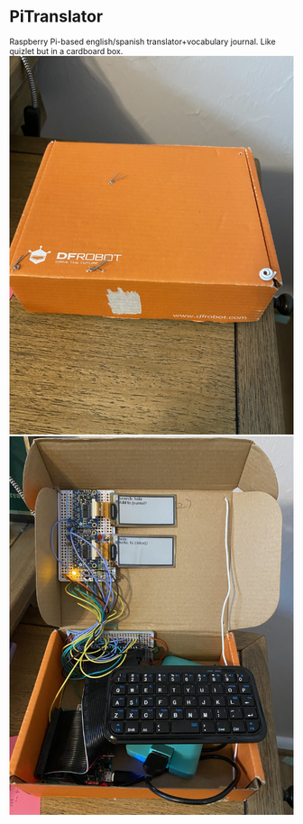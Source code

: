 # PiTranslator
Raspberry Pi-based english/spanish translator+vocabulary journal. Like quizlet but in a cardboard box.
![outside](https://github.com/Dahlia-Dry/PiTranslator/blob/master/IMG_1217.jpg?&s=200)
![inside](https://github.com/Dahlia-Dry/PiTranslator/blob/master/IMG_1216.jpg?&s=200)
